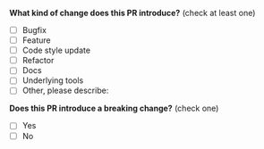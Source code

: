 <!-- Please don't delete this template -->

<!-- PULL REQUEST TEMPLATE -->
<!-- (Update "[ ]" to "[x]" to check a box) -->

**What kind of change does this PR introduce?** (check at least one)

- [ ] Bugfix
- [ ] Feature
- [ ] Code style update
- [ ] Refactor
- [ ] Docs
- [ ] Underlying tools
- [ ] Other, please describe:

<!--
Note:
When submitting documentation PRs, please target the `master` branch
-->

**Does this PR introduce a breaking change?** (check one)

- [ ] Yes
- [ ] No
